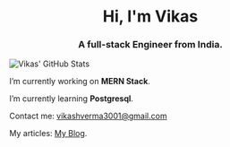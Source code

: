 <h1 align="center">Hi, I'm Vikas</h1>
<h3 align="center">A full-stack Engineer from India.</h3>

![Vikas' GitHub Stats](https://github-readme-stats.vercel.app/api?username=Vi369&show_icons=true&theme=radical)

I’m currently working on **MERN Stack**.

I’m currently learning **Postgresql**.

Contact me: [vikashverma3001@gmail.com](mailto:vikashverma3001@gmail.com)

My articles: [My Blog](https://vikas369.hashnode.dev/).
